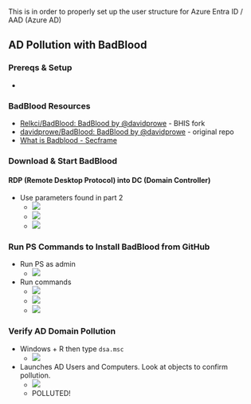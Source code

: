 This is in order to properly set up the user structure for Azure Entra ID / AAD (Azure AD)
## AD Pollution with BadBlood
### Prereqs & Setup
- 
### BadBlood Resources
- [Relkci/BadBlood: BadBlood by @davidprowe](https://github.com/Relkci/BadBlood) - BHIS fork
- [davidprowe/BadBlood: BadBlood by @davidprowe](https://github.com/davidprowe/BadBlood) - original repo
- [What is Badblood - Secframe](https://secframe.com/docs/badblood/whatisbadblood/#getting-started) 

### Download & Start BadBlood
#### RDP (Remote Desktop Protocol) into DC (Domain Controller)
- Use parameters found in part 2
	- ![](IMG-20231117212759983.png)
	- ![](IMG-20231117212836107.png)
	- ![](IMG-20231117212849788.png)
### Run PS Commands to Install BadBlood from GitHub
- Run PS as admin
	- ![](IMG-20231117214804891.png)
- Run commands
	- ![](IMG-20231117215057844.png)
	- ![](IMG-20231117215700296.gif)
	- ![](IMG-20231117215824089.png)
### Verify AD Domain Pollution
- Windows + R then type `dsa.msc`
	- ![](IMG-20231117221720997.png)
- Launches AD Users and Computers.  Look at objects to confirm pollution.
	- ![](IMG-20231117221810889.png)
	- POLLUTED!